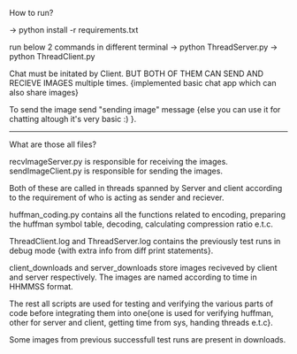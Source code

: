 How to run?

-> python install -r requirements.txt

run below 2 commands in different terminal
-> python ThreadServer.py 
-> python ThreadClient.py

Chat must be initated by Client. BUT BOTH OF THEM CAN SEND AND RECIEVE IMAGES multiple times.
{implemented basic chat app which can also share images}

To send the image send "sending image" message {else you can use it for chatting altough it's very basic :) }.

----------------------------------------------------------------------------------------------------------------------------------------

What are those all files?

recvImageServer.py is responsible for receiving the images.
sendImageClient.py is responsible for sending the images.

Both of these are called in threads spanned by Server and client according to the requirement of who is acting as sender and reciever.

huffman_coding.py contains all the functions related to encoding, preparing the huffman symbol table, decoding, calculating compression ratio e.t.c.

ThreadClient.log and ThreadServer.log contains the previously test runs in debug mode {with extra info from diff print statements}.

client_downloads and server_downloads store images reciveved by client and server respectively.
The images are named according to time in HHMMSS format.

The rest all scripts are used for testing and verifying the various parts of code before integrating them into one{one is used for verifying huffman, other for server and client, getting time from sys, handing threads e.t.c}.

Some images from previous successfull test runs are present in downloads.
